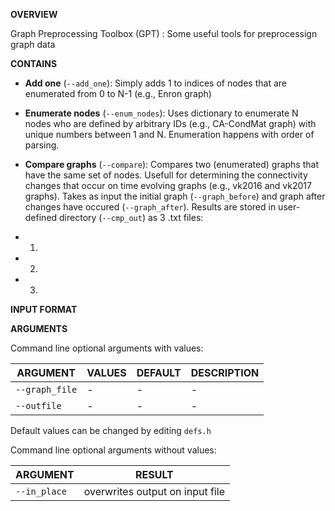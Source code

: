 __OVERVIEW__

Graph Preprocessing Toolbox (GPT) : Some useful tools for preprocessign graph data 

__CONTAINS__

- __Add one__ (`--add_one`): Simply adds 1 to indices of nodes that are enumerated from 0 to N-1 (e.g., Enron graph)

- __Enumerate nodes__ (`--enum_nodes`): Uses dictionary to enumerate N nodes who are defined by arbitrary
IDs (e.g., CA-CondMat graph) with unique numbers between 1 and N. Enumeration happens with order of parsing. 

- __Compare graphs__  (`--compare`): Compares two (enumerated) graphs that have the same set of nodes. Usefull for 
determining the connectivity changes that occur on time evolving graphs (e.g., vk2016 and vk2017 graphs). Takes as 
input the initial graph (`--graph_before`) and graph after changes have occured (`--graph_after`). Results are stored
in user-defined directory (`--cmp_out`) as 3 .txt files:
- 1)
- 2)
- 3)

__INPUT FORMAT__



__ARGUMENTS__

Command line optional arguments with values:

ARGUMENT | VALUES | DEFAULT | DESCRIPTION
-------- | ------ | ------- | -----------
`--graph_file` | - |- | -
`--outfile` | - | - | -

Default values can be changed by editing `defs.h`

Command line optional arguments without values:

ARGUMENT | RESULT
-------- | ------
`--in_place` | overwrites output on input file
